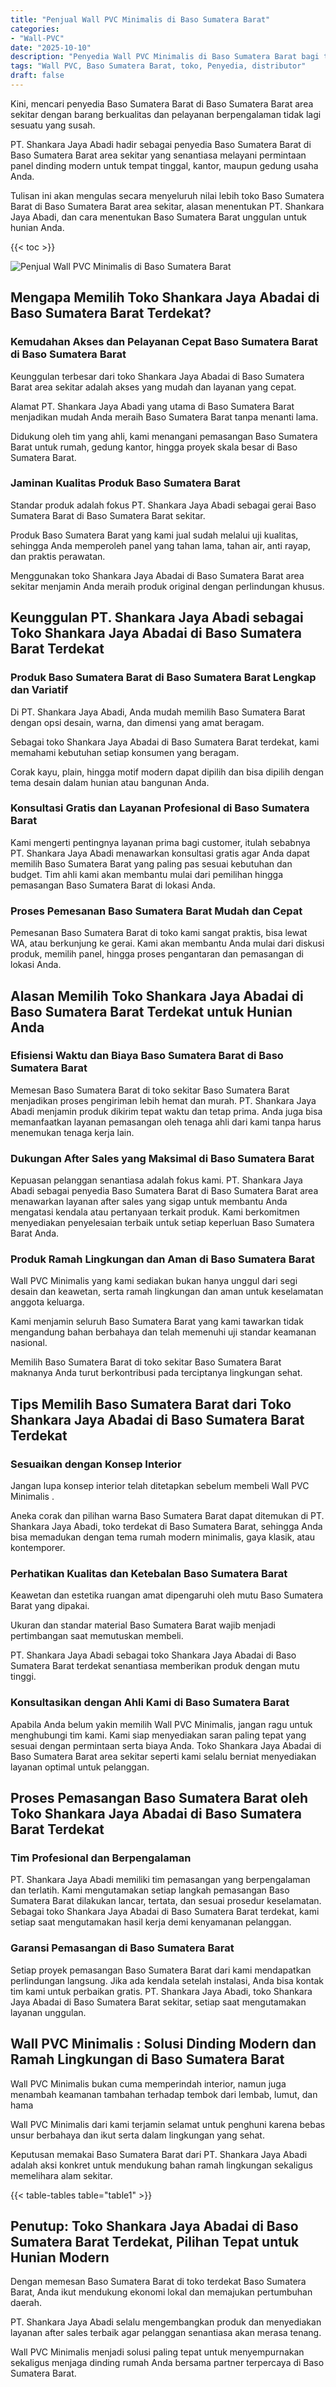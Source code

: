 ```yaml
---
title: "Penjual Wall PVC Minimalis di Baso Sumatera Barat"
categories: 
- "Wall-PVC"
date: "2025-10-10"
description: "Penyedia Wall PVC Minimalis di Baso Sumatera Barat bagi tempat tinggal, perkantoran, dan ritel. Produk unggulan, pilihan motif, warna elegan, beserta layanan instalasi ditangani oleh tim berpengalaman serta kepastian resmi!|Jasa penyediaan Wall PVC Minimalis di Baso Sumatera Barat untuk keperluan rumah, office, atau ritel, beserta produk unggulan dan pemasangan oleh tenaga ahli ahli dan jaminan resmi.|Alternatif Wall PVC Minimalis di Baso Sumatera Barat yang terbukti untuk rumah, office, dan toko, bersama panel berkualitas dan penempatan dikerjakan oleh tim profesional dan jaminan resmi.|Penyediaan Wall PVC Minimalis di Baso Sumatera Barat untuk tempat tinggal, perkantoran, dan gerai, beserta panel terbaik dan penempatan ditangani oleh teknisi berpengalaman, disertai dengan garansi resmi.}"
tags: "Wall PVC, Baso Sumatera Barat, toko, Penyedia, distributor"
draft: false
---
```


Kini, mencari penyedia Baso Sumatera Barat di Baso Sumatera Barat area sekitar dengan barang berkualitas dan pelayanan berpengalaman tidak lagi sesuatu yang susah.

PT. Shankara Jaya Abadi hadir sebagai penyedia Baso Sumatera Barat di Baso Sumatera Barat area sekitar yang senantiasa melayani permintaan panel dinding modern untuk tempat tinggal, kantor, maupun gedung usaha Anda.

Tulisan ini akan mengulas secara menyeluruh nilai lebih toko Baso Sumatera Barat di Baso Sumatera Barat area sekitar, alasan menentukan PT. Shankara Jaya Abadi, dan cara menentukan Baso Sumatera Barat unggulan untuk hunian Anda.

{{< toc >}}

![Penjual Wall PVC Minimalis di Baso Sumatera Barat](/images/Wall-PVC/Penjual-Wall-PVC-Minimalis-di-Baso-Sumatera-Barat.png)


## Mengapa Memilih Toko Shankara Jaya Abadai di Baso Sumatera Barat Terdekat?

### Kemudahan Akses dan Pelayanan Cepat Baso Sumatera Barat di Baso Sumatera Barat

Keunggulan terbesar dari toko Shankara Jaya Abadai di Baso Sumatera Barat area sekitar adalah akses yang mudah dan layanan yang cepat.

Alamat PT. Shankara Jaya Abadi yang utama di Baso Sumatera Barat menjadikan mudah Anda meraih Baso Sumatera Barat tanpa menanti lama.

Didukung oleh tim yang ahli, kami menangani pemasangan Baso Sumatera Barat untuk rumah, gedung kantor, hingga proyek skala besar di Baso Sumatera Barat.

### Jaminan Kualitas Produk Baso Sumatera Barat

Standar produk adalah fokus PT. Shankara Jaya Abadi sebagai gerai Baso Sumatera Barat di Baso Sumatera Barat sekitar.

Produk Baso Sumatera Barat yang kami jual sudah melalui uji kualitas, sehingga Anda memperoleh panel yang tahan lama, tahan air, anti rayap, dan praktis perawatan.

Menggunakan toko Shankara Jaya Abadai di Baso Sumatera Barat area sekitar menjamin Anda meraih produk original dengan perlindungan khusus.

## Keunggulan PT. Shankara Jaya Abadi sebagai Toko Shankara Jaya Abadai di Baso Sumatera Barat Terdekat

### Produk Baso Sumatera Barat di Baso Sumatera Barat Lengkap dan Variatif

Di PT. Shankara Jaya Abadi, Anda mudah memilih Baso Sumatera Barat dengan opsi desain, warna, dan dimensi yang amat beragam.

Sebagai toko Shankara Jaya Abadai di Baso Sumatera Barat terdekat, kami memahami kebutuhan setiap konsumen yang beragam.

Corak kayu, plain, hingga motif modern dapat dipilih dan bisa dipilih dengan tema desain dalam hunian atau bangunan Anda.

### Konsultasi Gratis dan Layanan Profesional di Baso Sumatera Barat

Kami mengerti pentingnya layanan prima bagi customer, itulah sebabnya PT. Shankara Jaya Abadi menawarkan konsultasi gratis agar Anda dapat memilih Baso Sumatera Barat yang paling pas sesuai kebutuhan dan budget. Tim ahli kami akan membantu mulai dari pemilihan hingga pemasangan Baso Sumatera Barat di lokasi Anda.

### Proses Pemesanan Baso Sumatera Barat Mudah dan Cepat

Pemesanan Baso Sumatera Barat di toko kami sangat praktis, bisa lewat WA, atau berkunjung ke gerai. Kami akan membantu Anda mulai dari diskusi produk, memilih panel, hingga proses pengantaran dan pemasangan di lokasi Anda.

## Alasan Memilih Toko Shankara Jaya Abadai di Baso Sumatera Barat Terdekat untuk Hunian Anda

### Efisiensi Waktu dan Biaya Baso Sumatera Barat di Baso Sumatera Barat

Memesan Baso Sumatera Barat di toko sekitar Baso Sumatera Barat menjadikan proses pengiriman lebih hemat dan murah. PT. Shankara Jaya Abadi menjamin produk dikirim tepat waktu dan tetap prima. Anda juga bisa memanfaatkan layanan pemasangan oleh tenaga ahli dari kami tanpa harus menemukan tenaga kerja lain.

### Dukungan After Sales yang Maksimal di Baso Sumatera Barat

Kepuasan pelanggan senantiasa adalah fokus kami. PT. Shankara Jaya Abadi sebagai penyedia Baso Sumatera Barat di Baso Sumatera Barat area menawarkan layanan after sales yang sigap untuk membantu Anda mengatasi kendala atau pertanyaan terkait produk. Kami berkomitmen menyediakan penyelesaian terbaik untuk setiap keperluan Baso Sumatera Barat Anda.

### Produk Ramah Lingkungan dan Aman di Baso Sumatera Barat

 Wall PVC Minimalis  yang kami sediakan bukan hanya unggul dari segi desain dan keawetan, serta ramah lingkungan dan aman untuk keselamatan anggota keluarga.

Kami menjamin seluruh Baso Sumatera Barat yang kami tawarkan tidak mengandung bahan berbahaya dan telah memenuhi uji standar keamanan nasional.

Memilih Baso Sumatera Barat di toko sekitar Baso Sumatera Barat maknanya Anda turut berkontribusi pada terciptanya lingkungan sehat.

## Tips Memilih Baso Sumatera Barat dari Toko Shankara Jaya Abadai di Baso Sumatera Barat Terdekat

### Sesuaikan dengan Konsep Interior 

Jangan lupa konsep interior telah ditetapkan sebelum membeli  Wall PVC Minimalis .

Aneka corak dan pilihan warna Baso Sumatera Barat dapat ditemukan di PT. Shankara Jaya Abadi, toko terdekat di Baso Sumatera Barat, sehingga Anda bisa memadukan dengan tema rumah modern minimalis, gaya klasik, atau kontemporer.

### Perhatikan Kualitas dan Ketebalan Baso Sumatera Barat

Keawetan dan estetika ruangan amat dipengaruhi oleh mutu Baso Sumatera Barat yang dipakai.

Ukuran dan standar material Baso Sumatera Barat wajib menjadi pertimbangan saat memutuskan membeli.

PT. Shankara Jaya Abadi sebagai toko Shankara Jaya Abadai di Baso Sumatera Barat terdekat senantiasa memberikan produk dengan mutu tinggi.

### Konsultasikan dengan Ahli Kami di Baso Sumatera Barat

Apabila Anda belum yakin memilih Wall PVC Minimalis, jangan ragu untuk menghubungi tim kami. Kami siap menyediakan saran paling tepat yang sesuai dengan permintaan serta biaya Anda. Toko Shankara Jaya Abadai di Baso Sumatera Barat area sekitar seperti kami selalu berniat menyediakan layanan optimal untuk pelanggan.

## Proses Pemasangan Baso Sumatera Barat oleh Toko Shankara Jaya Abadai di Baso Sumatera Barat Terdekat

### Tim Profesional dan Berpengalaman

PT. Shankara Jaya Abadi memiliki tim pemasangan yang berpengalaman dan terlatih. Kami mengutamakan setiap langkah pemasangan Baso Sumatera Barat dilakukan lancar, tertata, dan sesuai prosedur keselamatan. Sebagai toko Shankara Jaya Abadai di Baso Sumatera Barat terdekat, kami setiap saat mengutamakan hasil kerja demi kenyamanan pelanggan.

### Garansi Pemasangan di Baso Sumatera Barat

Setiap proyek pemasangan Baso Sumatera Barat dari kami mendapatkan perlindungan langsung. Jika ada kendala setelah instalasi, Anda bisa kontak tim kami untuk perbaikan gratis. PT. Shankara Jaya Abadi, toko Shankara Jaya Abadai di Baso Sumatera Barat sekitar, setiap saat mengutamakan layanan unggulan.

##  Wall PVC Minimalis : Solusi Dinding Modern dan Ramah Lingkungan di Baso Sumatera Barat

 Wall PVC Minimalis  bukan cuma memperindah interior, namun juga menambah keamanan tambahan terhadap tembok dari lembab, lumut, dan hama

 Wall PVC Minimalis  dari kami terjamin selamat untuk penghuni karena bebas unsur berbahaya dan ikut serta dalam lingkungan yang sehat.

Keputusan memakai Baso Sumatera Barat dari PT. Shankara Jaya Abadi adalah aksi konkret untuk mendukung bahan ramah lingkungan sekaligus memelihara alam sekitar.

{{< table-tables table="table1" >}}

## Penutup: Toko Shankara Jaya Abadai di Baso Sumatera Barat Terdekat, Pilihan Tepat untuk Hunian Modern

Dengan memesan Baso Sumatera Barat di toko terdekat Baso Sumatera Barat, Anda ikut mendukung ekonomi lokal dan memajukan pertumbuhan daerah.

PT. Shankara Jaya Abadi selalu mengembangkan produk dan menyediakan layanan after sales terbaik agar pelanggan senantiasa akan merasa tenang.

 Wall PVC Minimalis  menjadi solusi paling tepat untuk menyempurnakan sekaligus menjaga dinding rumah Anda bersama partner terpercaya di Baso Sumatera Barat.